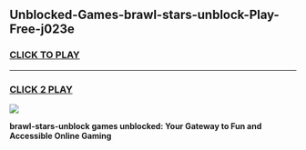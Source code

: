
## Unblocked-Games-brawl-stars-unblock-Play-Free-j023e
<h3>
<a href="https://premium76.site?title=brawl-stars-unblock&ref=23A">CLICK TO PLAY</a></h3>
<hr>

<h3>
<a href="https://premium76.site?title=brawl-stars-unblock&ref=23A">CLICK 2 PLAY</a>
  
</h3>

<a href="https://premium76.site?title=brawl-stars-unblock&ref=23A"><img src="https://clearcache.store/games.png"></a>


**brawl-stars-unblock games unblocked: Your Gateway to Fun and Accessible Online Gaming**
